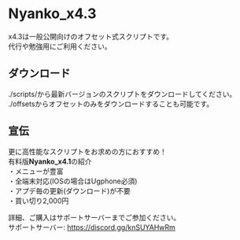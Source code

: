 # Nyanko_x4.3
x4.3は一般公開向けのオフセット式スクリプトです。  
代行や勉強用にご利用ください。  

## ダウンロード
./scripts/から最新バージョンのスクリプトをダウンロードしてください。  
./offsetsからオフセットのみをダウンロードすることも可能です。  

## 宣伝
更に高性能なスクリプトをお求めの方におすすめ！  
有料版**Nyanko_x4.1**の紹介  
・メニューが豊富  
・全端末対応(IOSの場合はUgphone必須)  
・アプデ毎の更新(ダウンロード)が不要  
・買い切り2,000円  

詳細、ご購入はサポートサーバーまでご参加ください。  
サポートサーバー: https://discord.gg/knSUYAHwRm
